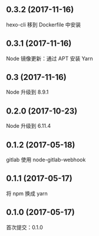 ## 0.3.2 (2017-11-16)

hexo-cli 移到 Dockerfile 中安装

## 0.3.1 (2017-11-16)

Node 镜像更新：通过 APT 安装 Yarn

## 0.3 (2017-11-16)

Node 升级到 8.9.1

## 0.2.0 (2017-10-23)

Node 升级到 6.11.4

## 0.1.2 (2017-05-18)

gitlab 使用 node-gitlab-webhook

## 0.1.1 (2017-05-17)

将 npm 换成 yarn

## 0.1.0 (2017-05-17)

首次提交：0.1.0